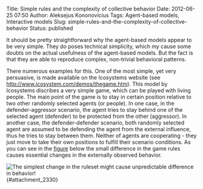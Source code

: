 Title: Simple rules and the complexity of collective behavior
Date: 2012-06-25 07:50
Author: Aleksejus Kononovicius
Tags: Agent-based models, Interactive models
Slug: simple-rules-and-the-complexity-of-collective-behavior
Status: published

It
should be pretty straightforward why the agent-based models appear to be
very simple. They do poses technical simplicity, which my cause some
doubts on the actual usefulness of the agent-based models. But the fact
is that they are able to reproduce complex, non-trivial behavioral
patterns.<!--more-->

There numerous examples for this. One of the most simple, yet very
persuasive, is made available on the Icosystems website (see
<http://www.icosystem.com/demos/thegame.htm>). This model by Icosystems
discribes a very simple game, which can be played with living people.
The main point of the game is to stay in certain position relative to
two other randomly selected agents (or people). In one case, in the
defender-aggressor scenario, the agent tries to stay behind one of the
selected agent (defender) to be protected from the other (aggressor). In
another case, the defender-defender scenario, both randomly selected
agent are assumed to be defending the agent from the external influence,
thus he tries to stay between them. Neither of agents are cooperating -
they just move to take their own positions to fulfill their scenario
conditions. As you can see in the [figure](#attachment_2330) below the small
difference in the game rules causes essential changes in the externally
observed behavior.

![The simplest change in the ruleset might cause
unpredictable difference in behavior!](/uploads/2012/simple-rules-interaction-graph.png){#attachment_2330} 
